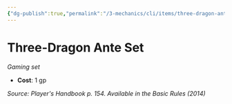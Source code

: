 ```yaml
---
{"dg-publish":true,"permalink":"/3-mechanics/cli/items/three-dragon-ante-set/","tags":["ttrpg-cli/compendium/src/5e/phb","ttrpg-cli/item/gear/gaming-set","ttrpg-cli/item/rarity/none"]}
---
```


# Three-Dragon Ante Set
*Gaming set*  


- **Cost**: 1 gp

*Source: Player's Handbook p. 154. Available in the Basic Rules (2014)*